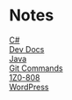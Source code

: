 # Notes 

[C#](csharp/README.md)
<br>
[Dev Docs](https://devdocs.io)
<br>
[Java](java/README.md)
<br>
[Git Commands](git/README.md)
<br>
[1Z0-808](1Z0-808/README.md)
<br>
[WordPress](wordPress/README.md)
